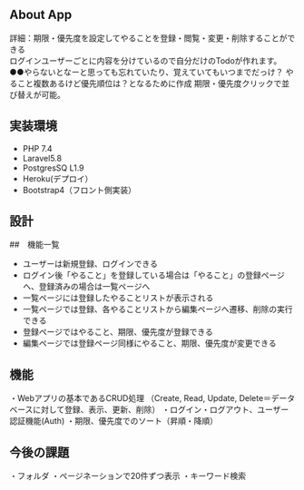 ## About App
詳細：期限・優先度を設定してやることを登録・閲覧・変更・削除することができる  
ログインユーザーごとに内容を分けているので自分だけのTodoが作れます。
●●やらないとなーと思っても忘れていたり、覚えていてもいつまでだっけ？
やること複数あるけど優先順位は？となるために作成
期限・優先度クリックで並び替えが可能。

## 実装環境
- PHP 7.4  
- Laravel5.8  
- PostgresSQ L1.9  
- Heroku(デプロイ）  
- Bootstrap4（フロント側実装）  

## 設計
##　機能一覧
- ユーザーは新規登録、ログインできる  
- ログイン後「やること」を登録している場合は「やること」の登録ページへ、登録済みの場合は一覧ページへ  
- 一覧ページには登録したやることリストが表示される
- 一覧ページでは登録、各やることリストから編集ページへ遷移、削除の実行できる
- 登録ページではやること、期限、優先度が登録できる
- 編集ページでは登録ページ同様にやること、期限、優先度が変更できる

## 機能
・Webアプリの基本であるCRUD処理
（Create, Read, Update, Delete＝データベースに対して登録、表示、更新、削除）
・ログイン・ログアウト、ユーザー認証機能(Auth)
・期限、優先度でのソート（昇順・降順）



## 今後の課題
・フォルダ
・ページネーションで20件ずつ表示
・キーワード検索
